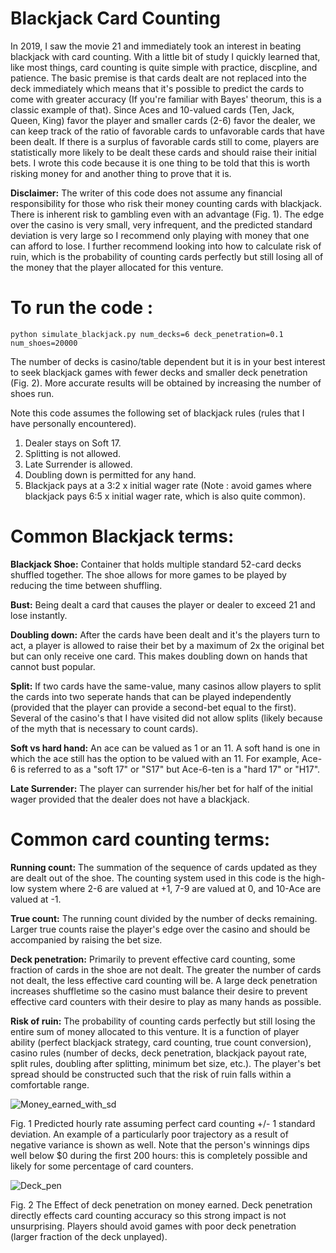 # Blackjack Card Counting


In 2019, I saw the movie 21 and immediately took an interest in beating blackjack with card counting. With a little bit of study I quickly learned that, like most things, card counting is quite simple with practice, discpline, and patience. The basic premise is that cards dealt are not replaced into the deck immediately which means that it's possible to predict the cards to come with greater accuracy (If you're familiar with Bayes' theorum, this is a classic example of that). Since Aces and 10-valued cards (Ten, Jack, Queen, King) favor the player and smaller cards (2-6) favor the dealer, we can keep track of the ratio of favorable cards to unfavorable cards that have been dealt. If there is a surplus of favorable cards still to come, players are statistically more likely to be dealt these cards and should raise their initial bets. I wrote this code because it is one thing to be told that this is worth risking money for and another thing to prove that it is.

**Disclaimer:** The writer of this code does not assume any financial responsibility for those who risk their money counting cards with blackjack. There is inherent risk to gambling even with an advantage (Fig. 1). The edge over the casino is very small, very infrequent, and the predicted standard deviation is very large so I recommend only playing with money that one can afford to lose. I further recommend looking into how to calculate risk of ruin, which is the probability of counting cards perfectly but still losing all of the money that the player allocated for this venture. 

# To run the code : 

    python simulate_blackjack.py num_decks=6 deck_penetration=0.1 num_shoes=20000
    

The number of decks is casino/table dependent but it is in your best interest to seek blackjack games with fewer decks and smaller deck penetration (Fig. 2). More accurate results will be obtained by increasing the number of shoes run. 

Note this code assumes the following set of blackjack rules (rules that I have personally encountered). 

1. Dealer stays on Soft 17. 
2. Splitting is not allowed.
3. Late Surrender is allowed. 
4. Doubling down is permitted for any hand. 
5. Blackjack pays at a 3:2 x initial wager rate (Note : avoid games where blackjack pays 6:5 x initial wager rate, which is also quite common).

# Common Blackjack terms: 

**Blackjack Shoe:** Container that holds multiple standard 52-card decks shuffled together. The shoe allows for more games to be played by reducing the time between shuffling. 

**Bust:** Being dealt a card that causes the player or dealer to exceed 21 and lose instantly. 

**Doubling down:** After the cards have been dealt and it's the players turn to act, a player is allowed to raise their bet by a maximum of 2x the original bet but can only receive one card. This makes doubling down on hands that cannot bust popular. 

**Split:** If two cards have the same-value, many casinos allow players to split the cards into two seperate hands that can be played independently (provided that the player can provide a second-bet equal to the first). Several of the casino's that I have visited did not allow splits (likely because of the myth that is necessary to count cards). 

**Soft vs hard hand:** An ace can be valued as 1 or an 11. A soft hand is one in which the ace still has the option to be valued with an 11. For example, Ace-6 is referred to as a "soft 17" or "S17" but Ace-6-ten is a "hard 17" or "H17".

**Late Surrender:** The player can surrender his/her bet for half of the initial wager provided that the dealer does not have a blackjack. 

# Common card counting terms: 

**Running count:** The summation of the sequence of cards updated as they are dealt out of the shoe. The counting system used in this code is the high-low system where 2-6 are valued at +1, 7-9 are valued at 0, and 10-Ace are valued at -1. 

**True count:** The running count divided by the number of decks remaining. Larger true counts raise the player's edge over the casino and should be accompanied by raising the bet size. 

**Deck penetration:** Primarily to prevent effective card counting, some fraction of cards in the shoe are not dealt. The greater the number of cards not dealt, the less effective card counting will be. A large deck penetration increases shuffletime so the casino must balance their desire to prevent effective card counters with their desire to play as many hands as possible. 

**Risk of ruin:** The probability of counting cards perfectly but still losing the entire sum of money allocated to this venture. It is a function of player ability (perfect blackjack strategy, card counting, true count conversion), casino rules (number of decks, deck penetration, blackjack payout rate, split rules, doubling after splitting, minimum bet size, etc.). The player's bet spread should be constructed such that the risk of ruin falls within a comfortable range. 

![Money_earned_with_sd](https://user-images.githubusercontent.com/37279371/172241945-bb9ba702-20da-4299-bef3-cd24e59de0f0.png)

Fig. 1 Predicted hourly rate assuming perfect card counting +/- 1 standard deviation. An example of a particularly poor trajectory as a result of negative variance is shown as well. Note that the person's winnings dips well below $0 during the first 200 hours: this is completely possible and likely for some percentage of card counters. 

![Deck_pen](https://user-images.githubusercontent.com/37279371/172239975-04b5123c-a8cb-42cb-8c53-b3fec4ae074a.png)

Fig. 2 The Effect of deck penetration on money earned. Deck penetration directly effects card counting accuracy so this strong impact is not unsurprising. Players should avoid games with poor deck penetration (larger fraction of the deck unplayed). 





